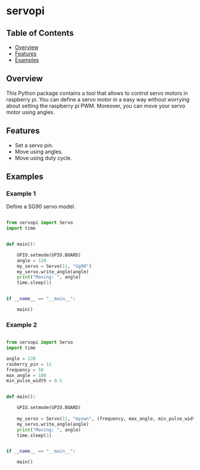 # servopi

## Table of Contents

- [Overview](#overview)
- [Features](#features)
- [Examples](#examples)

## Overview

This Python package contains a tool that allows to control servo motors in raspberry pi. 
You can define a servo motor in a easy way without worrying about setting the raspberry pi PWM.
Moreover, you can move your servo motor using angles.

## Features

- Set a servo pin.
- Move using angles.
- Move using duty cycle.

## Examples

### Example 1

Define a SG90 servo model.

```Python

from servopi import Servo
import time


def main():

    GPIO.setmode(GPIO.BOARD)
    angle = 120
    my_servo = Servo(11, "Sg90")
    my_servo.write_angle(angle)
    print("Moving: ", angle)
    time.sleep(1)


if __name__ == "__main__":

    main()

```

### Example 2

```Python

from servopi import Servo
import time

angle = 120
rasberry_pin = 11
frequency = 50
max_angle = 180
min_pulse_width = 0.5


def main():

    GPIO.setmode(GPIO.BOARD)
   
    my_servo = Servo(11, "myown", (frequency, max_angle, min_pulse_width))
    my_servo.write_angle(angle)
    print("Moving: ", angle)
    time.sleep(1)


if __name__ == "__main__":

    main()

```